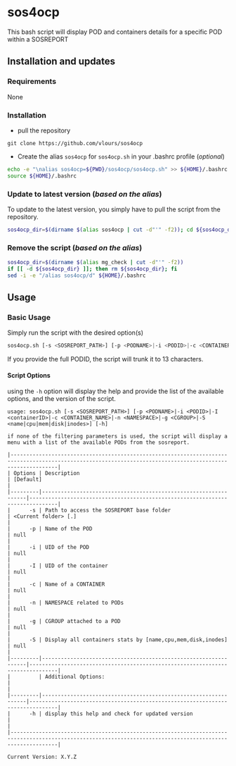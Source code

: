 # sos4ocp

This bash script will display POD and containers details for a specific POD within a SOSREPORT

## Installation and updates

### Requirements

None

### Installation

* pull the repository

```text
git clone https://github.com/vlours/sos4ocp
```

* Create the alias `sos4ocp` for `sos4ocp.sh` in your .bashrc profile (_optional_)

```bash
echo -e "\nalias sos4ocp=${PWD}/sos4ocp/sos4ocp.sh" >> ${HOME}/.bashrc
source ${HOME}/.bashrc
```

### Update to latest version (_based on the alias_)

To update to the latest version, you simply have to pull the script from the repository.

```bash
sos4ocp_dir=$(dirname $(alias sos4ocp | cut -d"'" -f2)); cd ${sos4ocp_dir}; git pull origin main; cd -
```

### Remove the script (_based on the alias_)

```bash
sos4ocp_dir=$(dirname $(alias mg_check | cut -d"'" -f2))
if [[ -d ${sos4ocp_dir} ]]; then rm ${sos4ocp_dir}; fi
sed -i -e "/alias sos4ocp/d" ${HOME}/.bashrc
```

## Usage

### Basic Usage

Simply run the script with the desired option(s)

```bash
sos4ocp.sh [-s <SOSREPORT_PATH>] [-p <PODNAME>|-i <PODID>|-c <CONTAINER_NAME>|-n <NAMESPACE>|-g <CGROUP>|-S <name|cpu|mem|disk|inodes>] [-h]
```

If you provide the full PODID, the script will trunk it to 13 characters.

#### Script Options

using the `-h` option will display the help and provide the list of the available options, and the version of the script.

```text
usage: sos4ocp.sh [-s <SOSREPORT_PATH>] [-p <PODNAME>|-i <PODID>|-I <containerID>|-c <CONTAINER_NAME>|-n <NAMESPACE>|-g <CGROUP>|-S <name|cpu|mem|disk|inodes>] [-h]

if none of the filtering parameters is used, the script will display a menu with a list of the available PODs from the sosreport.

|-----------------------------------------------------------------------------------------------------------------------------------------------------------|
| Options | Description                                                     | [Default]                                                                     |
|---------|-----------------------------------------------------------------|-------------------------------------------------------------------------------|
|      -s | Path to access the SOSREPORT base folder                        | <Current folder> [.]                                                          |
|      -p | Name of the POD                                                 | null                                                                          |
|      -i | UID of the POD                                                  | null                                                                          |
|      -I | UID of the container                                            | null                                                                          |
|      -c | Name of a CONTAINER                                             | null                                                                          |
|      -n | NAMESPACE related to PODs                                       | null                                                                          |
|      -g | CGROUP attached to a POD                                        | null                                                                          |
|      -S | Display all containers stats by [name,cpu,mem,disk,inodes]      | null                                                                          |
|---------|-----------------------------------------------------------------|-------------------------------------------------------------------------------|
|         | Additional Options:                                             |                                                                               |
|---------|-----------------------------------------------------------------|-------------------------------------------------------------------------------|
|      -h | display this help and check for updated version                 |                                                                               |
|-----------------------------------------------------------------------------------------------------------------------------------------------------------|

Current Version: X.Y.Z
```
